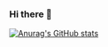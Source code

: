 ### Hi there 👋

[![Anurag's GitHub stats](https://github-readme-stats.vercel.app/api?username=gkhupo)](https://github.com/anuraghazra/github-readme-stats)

<!--
**Gkhupo/Gkhupo** is a ✨ _special_ ✨ repository because its `README.md` (this file) appears on your GitHub profile.

Here are some ideas to get you started:

- 🔭 I’m currently working on ...
- 🌱 I’m currently learning ...
- 👯 I’m looking to collaborate on ...
- 🤔 I’m looking for help with ...
- 💬 Ask me about ...
- 📫 How to reach me: ...
- 😄 Pronouns: ...
- ⚡ Fun fact: ...
-->
